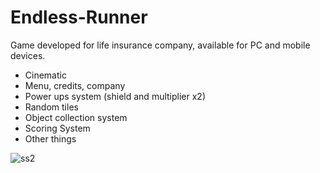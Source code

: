 # Endless-Runner

Game developed for life insurance company, available for PC and mobile devices.

- Cinematic
- Menu, credits, company
- Power ups system (shield and multiplier x2)
- Random tiles
- Object collection system
- Scoring System
- Other things



![ss2](https://user-images.githubusercontent.com/33737589/48556657-91a2fa00-e8b2-11e8-832a-2b11d6c2122f.png)

